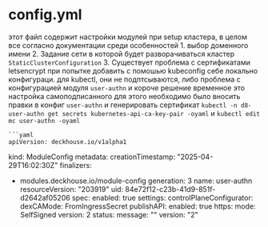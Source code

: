 # config.yml
этот файл содержит настройки модулей при setup кластера, в целом все согласно документации
среди особенностей 
    1. выбор доменного имени 
    2. Задание сети в которой будет разворачиваться кластер `StaticClusterConfiguration`
    3. Существует проблема с сертификатами letsencrypt при попытке добавить с помошью kubeconfig себе локально конфигураци. для kubectl, они не подптсываются, либо проблема с конфигурацией модуля `user-authn`
    и короче решение временное это настройка самоподписанного для этого необходимо было вносить правки в конфиг `user-authn` и генерировать сертификат 
    `kubectl -n d8-user-authn get secrets kubernetes-api-ca-key-pair -oyaml`
    и `kubectl edit mc user-authn -oyaml`

    ```yaml
    apiVersion: deckhouse.io/v1alpha1
kind: ModuleConfig
metadata:
  creationTimestamp: "2025-04-29T16:02:30Z"
  finalizers:
  - modules.deckhouse.io/module-config
  generation: 3
  name: user-authn
  resourceVersion: "203919"
  uid: 84e72f12-c23b-41d9-851f-d2642af05206
spec:
  enabled: true
  settings:
    controlPlaneConfigurator:
      dexCAMode: FromIngressSecret
    publishAPI:
      enabled: true
      https:
        mode: SelfSigned
  version: 2
status:
  message: ""
  version: "2"
    ```
